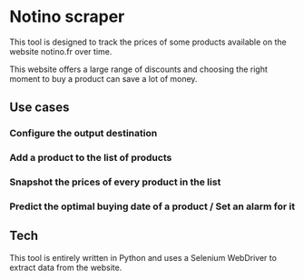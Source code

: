 # Notino scraper
This tool is designed to track the prices of some products available on the website notino.fr over time.

This website offers a large range of discounts and choosing the right moment to buy a product can save a lot of money.

## Use cases
### Configure the output destination

### Add a product to the list of products

### Snapshot the prices of every product in the list

### Predict the optimal buying date of a product / Set an alarm for it

## Tech
This tool is entirely written in Python and uses a Selenium WebDriver to extract data from the website.
